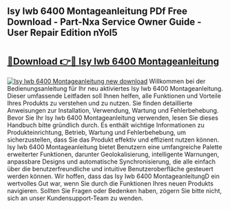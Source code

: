 ## Isy Iwb 6400 Montageanleitung PDf Free Download - Part-Nxa Service Owner Guide - User Repair Edition nYoI5

# <h2><a href="http://df6sqy.blite.top/?on=Isy+Iwb+6400+Montageanleitung">🔗Download 👉🔴 Isy Iwb 6400 Montageanleitung</a></h2>

[![Isy Iwb 6400 Montageanleitung new download](https://i.imgur.com/lujVjoI.png)](http://df6sqy.blite.top/?on=Isy+Iwb+6400+Montageanleitung)
Willkommen bei der Bedienungsanleitung für Ihr neu aktiviertes Isy Iwb 6400 Montageanleitung. Dieser umfassende Leitfaden soll Ihnen helfen, alle Funktionen und Vorteile Ihres Produkts zu verstehen und zu nutzen. Sie finden detaillierte Anweisungen zur Installation, Verwendung, Wartung und Fehlerbehebung. Bevor Sie Ihr Isy Iwb 6400 Montageanleitung verwenden, lesen Sie dieses Handbuch bitte gründlich durch. Es enthält wichtige Informationen zu Produkteinrichtung, Betrieb, Wartung und Fehlerbehebung, um sicherzustellen, dass Sie das Produkt effektiv und effizient nutzen können. Isy Iwb 6400 Montageanleitung bietet Benutzern eine umfangreiche Palette erweiterter Funktionen, darunter Geolokalisierung, intelligente Warnungen, anpassbare Designs und automatische Synchronisierung, die alle einfach über die benutzerfreundliche und intuitive Benutzeroberfläche gesteuert werden können. Wir hoffen, dass das Isy Iwb 6400 MontageanleitungD ein wertvolles Gut war, wenn Sie durch die Funktionen Ihres neuen Produkts navigieren. Sollten Sie Fragen oder Bedenken haben, zögern Sie bitte nicht, sich an unser Kundensupport-Team zu wenden.
